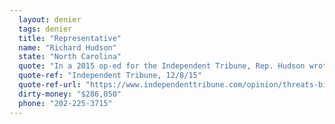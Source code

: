 ```yaml
---
  layout: denier
  tags: denier
  title: "Representative"
  name: "Richard Hudson"
  state: "North Carolina"
  quote: "In a 2015 op-ed for the Independent Tribune, Rep. Hudson wrote: \"Despite these glaring problems that beg for American leadership and must be addressed, President Barack Obama thinks our biggest challenge is the weather. He and his administration have repeatedly listed climate change as the biggest threat to future generations.\""
  quote-ref: "Independent Tribune, 12/8/15"
  quote-ref-url: "https://www.independenttribune.com/opinion/threats-bigger-than-climate-change/article_8347f316-9db5-11e5-b500-5fa86c647e86.html"
  dirty-money: "$286,050"
  phone: "202-225-3715"
---
```

